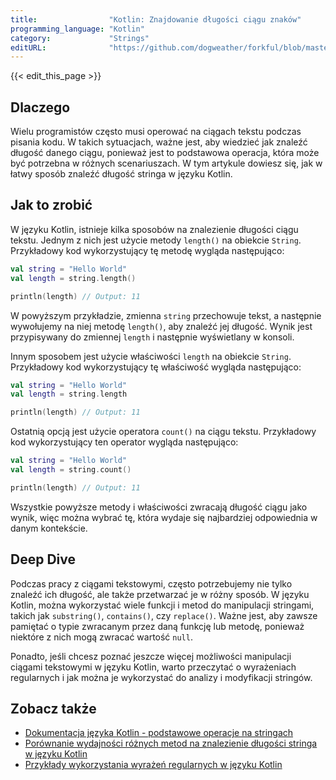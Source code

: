 ```yaml
---
title:                "Kotlin: Znajdowanie długości ciągu znaków"
programming_language: "Kotlin"
category:             "Strings"
editURL:              "https://github.com/dogweather/forkful/blob/master/content/pl/kotlin/finding-the-length-of-a-string.md"
---
```


{{< edit_this_page >}}

## Dlaczego

Wielu programistów często musi operować na ciągach tekstu podczas pisania kodu. W takich sytuacjach, ważne jest, aby wiedzieć jak znaleźć długość danego ciągu, ponieważ jest to podstawowa operacja, która może być potrzebna w różnych scenariuszach. W tym artykule dowiesz się, jak w łatwy sposób znaleźć długość stringa w języku Kotlin.

## Jak to zrobić

W języku Kotlin, istnieje kilka sposobów na znalezienie długości ciągu tekstu. Jednym z nich jest użycie metody `length()` na obiekcie `String`. Przykładowy kod wykorzystujący tę metodę wygląda następująco:

```Kotlin
val string = "Hello World"
val length = string.length()

println(length) // Output: 11
```
W powyższym przykładzie, zmienna `string` przechowuje tekst, a następnie wywołujemy na niej metodę `length()`, aby znaleźć jej długość. Wynik jest przypisywany do zmiennej `length` i następnie wyświetlany w konsoli.

Innym sposobem jest użycie właściwości `length` na obiekcie `String`. Przykładowy kod wykorzystujący tę właściwość wygląda następująco:

```Kotlin
val string = "Hello World"
val length = string.length

println(length) // Output: 11
```

Ostatnią opcją jest użycie operatora `count()` na ciągu tekstu. Przykładowy kod wykorzystujący ten operator wygląda następująco:

```Kotlin
val string = "Hello World"
val length = string.count()

println(length) // Output: 11
```

Wszystkie powyższe metody i właściwości zwracają długość ciągu jako wynik, więc można wybrać tę, która wydaje się najbardziej odpowiednia w danym kontekście.

## Deep Dive

Podczas pracy z ciągami tekstowymi, często potrzebujemy nie tylko znaleźć ich długość, ale także przetwarzać je w różny sposób. W języku Kotlin, można wykorzystać wiele funkcji i metod do manipulacji stringami, takich jak `substring()`, `contains()`, czy `replace()`. Ważne jest, aby zawsze pamiętać o typie zwracanym przez daną funkcję lub metodę, ponieważ niektóre z nich mogą zwracać wartość `null`.

Ponadto, jeśli chcesz poznać jeszcze więcej możliwości manipulacji ciągami tekstowymi w języku Kotlin, warto przeczytać o wyrażeniach regularnych i jak można je wykorzystać do analizy i modyfikacji stringów.

## Zobacz także

- [Dokumentacja języka Kotlin - podstawowe operacje na stringach](https://kotlinlang.org/docs/reference/basic-types.html#arrays)
- [Porównanie wydajności różnych metod na znalezienie długości stringa w języku Kotlin](https://stackoverflow.com/questions/35796617/string-length-generation-kotlin-vs-java)
- [Przykłady wykorzystania wyrażeń regularnych w języku Kotlin](https://www.baeldung.com/kotlin-regular-expressions)